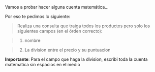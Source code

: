Vamos a probar hacer alguna cuenta matemática...

Por eso te pedimos lo siguiente:

> Realiza una consulta que traiga todos los productos pero solo los siguientes campos (en el órden correcto):

> 1. nombre

> 2. La division entre el precio y su puntuacion

**Importante**: Para el campo que haga la division, escribi toda la cuenta matematica sin espacios en el medio